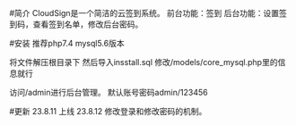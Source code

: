 #简介
CloudSign是一个简洁的云签到系统。
前台功能：签到
后台功能：设置签到码，查看签到名单，修改后台密码。

#安装
推荐php7.4
mysql5.6版本

将文件解压根目录下
然后导入insstall.sql
修改/models/core_mysql.php里的信息就行

访问/admin进行后台管理。
默认账号密码admin/123456

#更新
23.8.11
上线
23.8.12
修改登录和修改密码的机制。